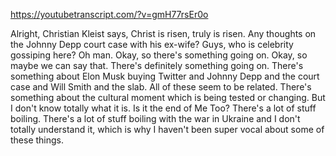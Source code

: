 https://youtubetranscript.com/?v=gmH77rsEr0o

 Alright, Christian Kleist says, Christ is risen, truly is risen. Any thoughts on the Johnny Depp court case with his ex-wife? Guys, who is celebrity gossiping here? Oh man. Okay, so there's something going on. Okay, so maybe we can say that. There's definitely something going on. There's something about Elon Musk buying Twitter and Johnny Depp and the court case and Will Smith and the slab. All of these seem to be related. There's something about the cultural moment which is being tested or changing. But I don't know totally what it is. Is it the end of Me Too? There's a lot of stuff boiling. There's a lot of stuff boiling with the war in Ukraine and I don't totally understand it, which is why I haven't been super vocal about some of these things.